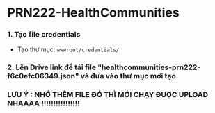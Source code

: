 ﻿# PRN222-HealthCommunities

### 1. Tạo file credentials
- Tạo thư mục: `wwwroot/credentials/`

### 2. Lên Drive link để tải file "healthcommunities-prn222-f6c0efc06349.json" và đưa vào thư mục mới tạo.
### LƯU Ý : NHỚ THÊM FILE ĐÓ THÌ MỚI CHẠY ĐƯỢC UPLOAD NHAAAA !!!!!!!!!!!!!!!!

